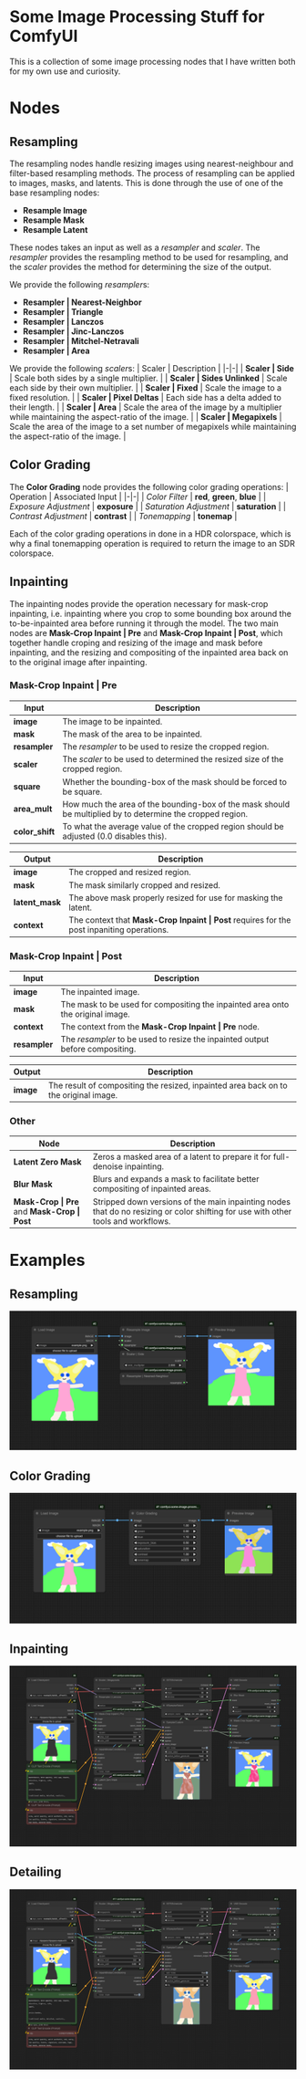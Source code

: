 # Some Image Processing Stuff for ComfyUI

This is a collection of some image processing nodes that I have written both 
for my own use and curiosity. 

# Nodes

## Resampling

The resampling nodes handle resizing images using nearest-neighbour and 
filter-based resampling methods. The process of resampling can be applied to
images, masks, and latents. This is done through the use of one of the base
resampling nodes: 
- **Resample Image**
- **Resample Mask**
- **Resample Latent**

These nodes takes an input as well as a *resampler* and *scaler*. The
*resampler* provides the resampling method to be used for resampling, and the 
*scaler* provides the method for determining the size of the output. 

We provide the following *resampler*s:
- **Resampler \| Nearest-Neighbor**
- **Resampler \| Triangle**
- **Resampler \| Lanczos**
- **Resampler \| Jinc-Lanczos**
- **Resampler \| Mitchel-Netravali**
- **Resampler \| Area**

We provide the following *scaler*s:
| Scaler | Description |
|-|-|
| **Scaler \| Side**           | Scale both sides by a single multiplier. |
| **Scaler \| Sides Unlinked** | Scale each side by their own multiplier. |
| **Scaler \| Fixed**          | Scale the image to a fixed resolution. |
| **Scaler \| Pixel Deltas**   | Each side has a delta added to their length. |
| **Scaler \| Area**           | Scale the area of the image by a multiplier while maintaining the aspect-ratio of the image. |
| **Scaler \| Megapixels**     | Scale the area of the image to a set number of megapixels while maintaining the aspect-ratio of the image. |

## Color Grading

The **Color Grading** node provides the following color grading operations:
| Operation | Associated Input |
|-|-|
| *Color Filter*          | **red**, **green**, **blue** |
| *Exposure Adjustment*   | **exposure** |
| *Saturation Adjustment* | **saturation** |
| *Contrast Adjustment*   | **contrast** |
| *Tonemapping*           | **tonemap** |

Each of the color grading operations in done in a HDR colorspace, which is why 
a final tonemapping operation is required to return the image to an SDR 
colorspace. 

## Inpainting

The inpainting nodes provide the operation necessary for mask-crop inpainting, 
i.e. inpainting where you crop to some bounding box around the to-be-inpainted
area before running it through the model. The two main nodes are **Mask-Crop 
Inpaint \| Pre** and **Mask-Crop Inpaint \| Post**, which together handle 
croping and resizing of the image and mask before inpainting, and the resizing
and compositing of the inpainted area back on to the original image after 
inpainting.

### Mask-Crop Inpaint \| Pre

| Input | Description |
|-|-|
| **image**       | The image to be inpainted. |
| **mask**        | The mask of the area to be inpainted. |
| **resampler**   | The *resampler* to be used to resize the cropped region. |
| **scaler**      | The *scaler* to be used to determined the resized size of the cropped region. |
| **square**      | Whether the bounding-box of the mask should be forced to be square. |
| **area_mult**   | How much the area of the bounding-box of the mask should be multiplied by to determine the cropped region. |
| **color_shift** | To what the average value of the cropped region should be adjusted (0.0 disables this). |

| Output | Description |
|-|-|
| **image**       | The cropped and resized region. |
| **mask**        | The mask similarly cropped and resized. |
| **latent_mask** | The above mask properly resized for use for masking the latent. |
| **context**     | The context that **Mask-Crop Inpaint \| Post** requires for the post inpaniting operations. |

### Mask-Crop Inpaint \| Post

| Input | Description |
|-|-|
| **image**     | The inpainted image. |
| **mask**      | The mask to be used for compositing the inpainted area onto the original image. |
| **context**   | The context from the **Mask-Crop Inpaint \| Pre** node. |
| **resampler** | The *resampler* to be used to resize the inpainted output before compositing. |


| Output | Description |
|-|-|
| **image** | The result of compositing the resized, inpainted area back on to the original image. |

### Other

| Node | Description |
|-|-|
| **Latent Zero Mask**                           | Zeros a masked area of a latent to prepare it for full-denoise inpainting. |
| **Blur Mask**                                  | Blurs and expands a mask to facilitate better compositing of inpainted areas. |
| **Mask-Crop \| Pre** and **Mask-Crop \| Post** | Stripped down versions of the main inpainting nodes that do no resizing or color shifting for use with other tools and workflows. |

# Examples

## Resampling

![Resampling example.](examples/resample.png)

## Color Grading

![Color grading example.](examples/color_grading.png)

## Inpainting

![Inpainting example.](examples/inpaint.png)

## Detailing

![Detailing example.](examples/detail.png)
